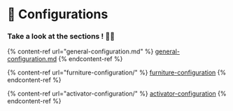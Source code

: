 # 📃 Configurations

### Take a look at the sections ! 🧐🧐

{% content-ref url="general-configuration.md" %}
[general-configuration.md](general-configuration.md)
{% endcontent-ref %}

{% content-ref url="furniture-configuration/" %}
[furniture-configuration](furniture-configuration/)
{% endcontent-ref %}

{% content-ref url="activator-configuration/" %}
[activator-configuration](activator-configuration/)
{% endcontent-ref %}
